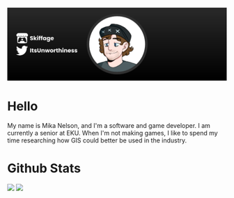 [![Header](https://raw.githubusercontent.com/mikanelson/mikanelson/main/assets/header.png "Header")](https://skiffage.itch.io/)

# Hello
My name is Mika Nelson, and I'm a software and game developer. I am currently a senior at EKU. When I'm not making games, I like to spend my time researching how GIS could better be used in the industry.

# Github Stats
<img src="https://github-readme-stats.vercel.app/api/top-langs/?username=mikanelson&show_icons=true&theme=dark" /> <img align="top" src="https://github-readme-stats.vercel.app/api?username=mikanelson&show_icons=true&theme=dark" />

<!--
**mikanelson/mikanelson** is a ✨ _special_ ✨ repository because its `README.md` (this file) appears on your GitHub profile.

Here are some ideas to get you started:

- 🔭 I’m currently working on ...
- 🌱 I’m currently learning ...
- 👯 I’m looking to collaborate on ...
- 🤔 I’m looking for help with ...
- 💬 Ask me about ...
- 📫 How to reach me: ...
- 😄 Pronouns: ...
- ⚡ Fun fact: ...
-->
